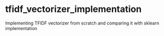 # tfidf_vectorizer_implementation
Implementing TFIDF vectorizer from scratch and comparing it with sklearn implementation
